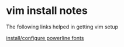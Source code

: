 # vim install notes

The following links helped in getting vim setup

[install/configure powerline fonts](https://coderwall.com/p/yiot4q/setup-vim-powerline-and-iterm2-on-mac-os-x)
